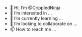 - 👋 Hi, I’m @CrippledNinja
- 👀 I’m interested in ...
- 🌱 I’m currently learning ...
- 💞️ I’m looking to collaborate on ...
- 📫 How to reach me ...

<!---
CrippledNinja/CrippledNinja is a ✨ special ✨ repository because its `README.md` (this file) appears on your GitHub profile.
You can click the Preview link to take a look at your changes.
--->
